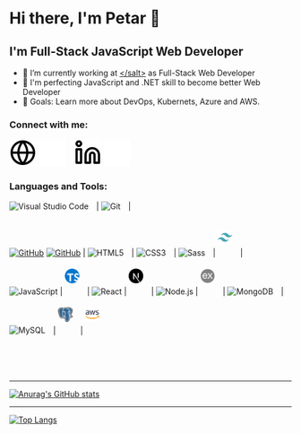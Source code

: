 # Hi there, I'm Petar 👋

## I'm Full-Stack JavaScript Web Developer

- 🌱 I’m currently working at [\</salt>](https://www.salt.dev/) as Full-Stack Web Developer
- 👯 I'm perfecting JavaScript and .NET skill to become better Web Developer
- 🥅 Goals: Learn more about DevOps, Kubernets, Azure and AWS.

### Connect with me:

[![website](./img/globe-light.svg)](https://www.petar.no/#gh-light-mode-only)
[![website](./img/globe-dark.svg)](https://www.petar.no/#gh-dark-mode-only)
&nbsp;&nbsp;
[![website](./img/linkedin-light.svg)](https://www.linkedin.com/in/petarj/#gh-light-mode-only)
[![website](./img/linkedin-dark.svg)](https://www.linkedin.com/in/petarj/#gh-dark-mode-only)

### Languages and Tools:

<img alt="Visual Studio Code" width="26px" src="https://cdn.jsdelivr.net/gh/devicons/devicon/icons/vscode/vscode-original.svg" style="padding:0 10px 20px 0" /> | <img alt="Git" width="26px" src="https://cdn.jsdelivr.net/gh/devicons/devicon/icons/git/git-original.svg" style="padding:0 10px 20px 0" /> |

[<img alt="GitHub" width="26px" src="https://user-images.githubusercontent.com/3369400/139447912-e0f43f33-6d9f-45f8-be46-2df5bbc91289.png" style="padding:0 10px 20px 0padding-bottom:200px;" />](https://github.com/PetarJovanovic#gh-dark-mode-only)
[<img alt="GitHub" width="26px" src="https://user-images.githubusercontent.com/3369400/139448065-39a229ba-4b06-434b-bc67-616e2ed80c8f.png" style="padding:0 10px 20px 0padding-bottom:200px;" />](https://github.com/PetarJovanovic#gh-light-mode-only)
|
<img alt="HTML5" width="26px" src="https://cdn.jsdelivr.net/gh/devicons/devicon/icons/html5/html5-original.svg" style="padding:0 10px 20px 0" /> |
<img alt="CSS3" width="26px" src="https://cdn.jsdelivr.net/gh/devicons/devicon/icons/css3/css3-original.svg" style="padding:0 10px 20px 0" /> |
<img alt="Sass" width="26px" src="https://cdn.jsdelivr.net/gh/devicons/devicon/icons/sass/sass-original.svg" style="padding:0 10px 20px 0" /> |
<img alt="Tailwind" width="26px" src="./img/tailwind.png" style="padding:0 10px 20px 0" /> |
<img alt="JavaScript" width="26px" src="https://cdn.jsdelivr.net/gh/devicons/devicon/icons/javascript/javascript-original.svg" style="padding:0 10px 20px 0padding-bottom:10px;" /> |
<img alt="TypeScript" width="26px" src="./img/typescript.png" style="padding:0 10px 20px 0" /> |
<img alt="React" width="26px" src="https://cdn.jsdelivr.net/gh/devicons/devicon/icons/react/react-original.svg" style="padding:0 10px 20px 0padding-bottom:10px;" /> |
<img alt="Next.js" width="26px" src="./img/nextjs.png" style="padding:0 10px 20px 0" /> |
<img alt="Node.js" width="26px" src="https://cdn.jsdelivr.net/gh/devicons/devicon/icons/nodejs/nodejs-original.svg" style="padding:0 10px 20px 0padding-bottom:10px;" /> |
<img alt="Express" width="26px" src="./img/express.png" style="padding:0 10px 20px 0" /> |
<img alt="MongoDB" width="26px" src="https://cdn.jsdelivr.net/gh/devicons/devicon/icons/mongodb/mongodb-original.svg" style="padding:0 10px 20px 0" /> |
<img alt="MySQL" width="26px" src="https://cdn.jsdelivr.net/gh/devicons/devicon/icons/mysql/mysql-original.svg" style="padding:0 10px 20px 0" /> |
<img alt="PostgreSQL" width="26px" src="./img/postgresql.png" style="padding:0 10px 20px 0" /> |
<img alt="AWS" width="26px" src="./img/aws.png" style="padding:0 0 20px 0;" />

<br />
<br />

---

[![Anurag's GitHub stats](https://github-readme-stats.vercel.app/api?username=PetarJovanovic&show_icons=true&hide_border=true&theme=transparent&count_private=true&hide=stars,prs,issues&include_all_commits=true)](https://github.com/anuraghazra/github-readme-stats)

---

[![Top Langs](https://github-readme-stats.vercel.app/api/top-langs/?username=PetarJovanovic&show_icons=true&hide_border=true&theme=transparent)](https://github.com/anuraghazra/github-readme-stats)
